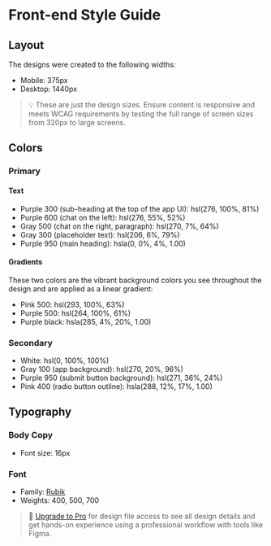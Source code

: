 # Front-end Style Guide

## Layout

The designs were created to the following widths:

- Mobile: 375px
- Desktop: 1440px

> 💡 These are just the design sizes. Ensure content is responsive and meets WCAG requirements by testing the full range of screen sizes from 320px to large screens.

## Colors

### Primary

#### Text

- Purple 300 (sub-heading at the top of the app UI): hsl(276, 100%, 81%)
- Purple 600 (chat on the left): hsl(276, 55%, 52%)
- Gray 500 (chat on the right, paragraph): hsl(270, 7%, 64%)
- Gray 300 (placeholder text): hsl(206, 6%, 79%)
- Purple 950 (main heading): hsla(0, 0%, 4%, 1.00)

#### Gradients

These two colors are the vibrant background colors you see throughout the design and are applied as a linear gradient:

- Pink 500: hsl(293, 100%, 63%)
- Purple 500: hsl(264, 100%, 61%)
- Purple black: hsla(285, 4%, 20%, 1.00)

### Secondary

- White: hsl(0, 100%, 100%)
- Gray 100 (app background): hsl(270, 20%, 96%)
- Purple 950 (submit button background): hsl(271, 36%, 24%)
- Pink 400 (radio button outline): hsla(288, 12%, 17%, 1.00)

## Typography

### Body Copy

- Font size: 16px

### Font

- Family: [Rubik](https://fonts.google.com/specimen/Rubik)
- Weights: 400, 500, 700

> 💎 [Upgrade to Pro](https://www.frontendmentor.io/pro?ref=style-guide) for design file access to see all design details and get hands-on experience using a professional workflow with tools like Figma.
